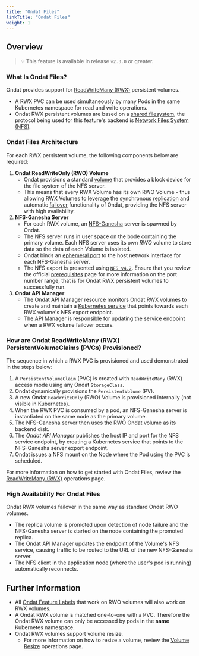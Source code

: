 ```yaml
---
title: "Ondat Files"
linkTitle: "Ondat Files"
weight: 1
---
```


## Overview

> 💡 This feature is available in release `v2.3.0` or greater.

### What Is Ondat Files?

Ondat provides support for [ReadWriteMany (RWX)](https://kubernetes.io/docs/concepts/storage/persistent-volumes/#access-modes) persistent volumes.

- A RWX PVC can be used simultaneously by many Pods in the same Kubernetes namespace for read and write operations.
- Ondat RWX persistent volumes are based on a [shared filesystem](https://en.wikipedia.org/wiki/Clustered_file_system), the protocol being used for this feature's backend is [Network Files System (NFS)](https://en.wikipedia.org/wiki/Network_File_System).

### Ondat Files Architecture

For each RWX persistent volume, the following components below are required:

1. **Ondat ReadWriteOnly (RWO) Volume**
    - Ondat provisions a standard [volume](/docs/concepts/volumes) that provides a block device for the file system of the NFS server.
    - This means that every RWX Volume has its own RWO Volume - thus allowing RWX Volumes to leverage the synchronous [replication](https://en.wikipedia.org/wiki/Replication_%28computing%29) and automatic [failover](https://en.wikipedia.org/wiki/Failover) functionality of Ondat, providing the NFS server with high availability.
1. **NFS-Ganesha Server**
    - For each RWX volume, an [NFS-Ganesha](https://nfs-ganesha.github.io/) server is spawned by Ondat.
    - The NFS server runs in user space on the bode containing the primary volume. Each NFS server uses its own *RWO* volume to store data so the data of each Volume is isolated.
    - Ondat binds an [ephemeral port](https://en.wikipedia.org/wiki/Ephemeral_port) to the host network interface for each NFS-Ganesha server.
    - The NFS export is presented using [`NFS v4.2`](https://datatracker.ietf.org/doc/html/rfc7862). Ensure that you review the official [prerequisites](/docs/prerequisites/firewalls) page for more information on the port number range, that is for Ondat RWX persistent volumes to successfully run.
1. **Ondat API Manager**
    - The Ondat API Manager resource monitors Ondat RWX volumes to create and maintain a [Kubernetes service](https://kubernetes.io/docs/concepts/services-networking/service/) that points towards each RWX volume's NFS export endpoint.
    - The API Manager is responsible for updating the service endpoint when a RWX volume failover occurs.

### How are Ondat ReadWriteMany (RWX) PersistentVolumeClaims (PVCs) Provisioned?

The sequence in which a RWX PVC is provisioned and used demonstrated in the steps below:

1. A `PersistentVolumeClaim` (PVC) is created with `ReadWriteMany` (RWX) access mode using any Ondat `StorageClass`.
1. Ondat dynamically provisions the `PersistentVolume` (PV).
1. A new Ondat `ReadWriteOnly` (RWO) Volume is provisioned internally (not visible in Kubernetes).
1. When the RWX PVC is consumed by a pod, an NFS-Ganesha server is instantiated on the same node as the primary volume.
 1. The NFS-Ganesha server then uses the RWO Ondat volume as its backend disk.
1. The *Ondat API Manager* publishes the host IP and port for the NFS service endpoint, by creating a Kubernetes service that points to the NFS-Ganesha server export endpoint.
1. Ondat issues a NFS mount on the Node where the Pod using the PVC is scheduled.

For more information on how to get started with Ondat Files, review the [ReadWriteMany (RWX)](/docs/operations/rwx) operations page.

### High Availability For Ondat Files

Ondat RWX volumes failover in the same way as standard Ondat RWO volumes.

- The replica volume is promoted upon detection of node failure and the NFS-Ganesha server is started on the node containing the promoted replica.
- The Ondat API Manager updates the endpoint of the Volume's NFS service, causing traffic to be routed to the URL of the new NFS-Ganesha server.
- The NFS client in the application node (where the user's pod is running) automatically reconnects.

## Further Information

- All [Ondat Feature Labels](/docs/concepts/labels/) that work on RWO volumes will also work on RWX volumes.
- A Ondat RWX volume is matched one-to-one with a PVC. Therefore the Ondat RWX volume can only be accessed by pods in the **same** Kubernetes namespace.
- Ondat RWX volumes support volume resize.
  - For more information on how to resize a volume, review the [Volume Resize](/docs/operations/resize) operations page.
